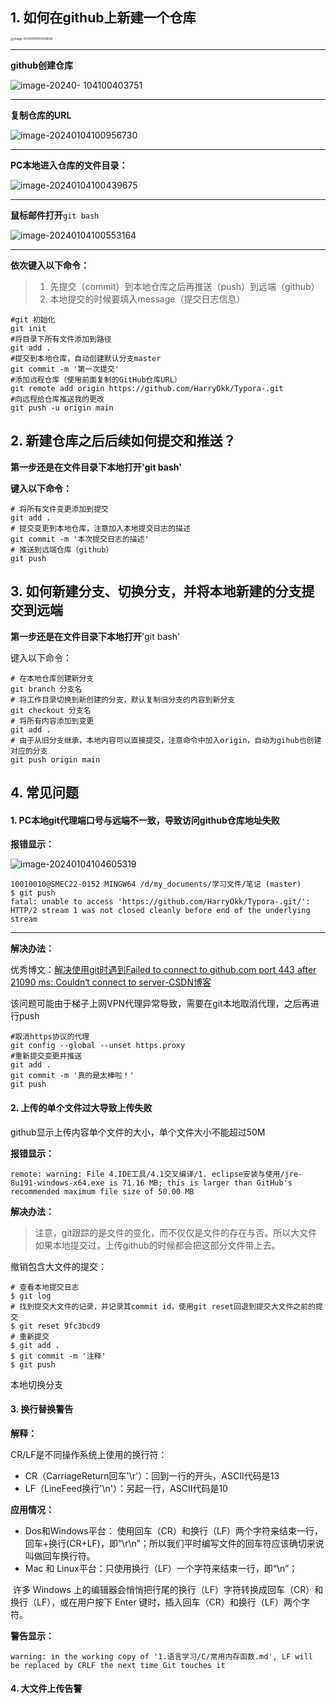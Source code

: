 ## 1. 如何在github上新建一个仓库

<img src="D:\my_documents\学习文件\笔记\图片\image-20240104100259658.png" alt="image-20240104100259658" style="zoom:33%;" />

---

**github创建仓库**

![image-20240- 104100403751](D:\my_documents\学习文件\笔记\图片\image-20240104100403751.png)

---

**复制仓库的URL**

![image-20240104100956730](D:\my_documents\学习文件\笔记\图片\image-20240104100956730.png)

---



**PC本地进入仓库的文件目录：**

![image-20240104100439675](D:\my_document\笔记\Typora-\6.图片image-20240104100439675.png)

---

**鼠标邮件打开**`git bash`

![image-20240104100553164](D:\my_documents\学习文件\笔记\图片\image-20240104100553164.png)

---

**依次键入以下命令：**

> 1. 先提交（commit）到本地仓库之后再推送（push）到远端（github）
> 2. 本地提交的时候要填入message（提交日志信息）

```shell
#git 初始化
git init
#将目录下所有文件添加到路径
git add .
#提交到本地仓库，自动创建默认分支master
git commit -m '第一次提交'
#添加远程仓库（使用前面复制的GitHub仓库URL）
git remote add origin https://github.com/HarryOkk/Typora-.git
#向远程给仓库推送我的更改
git push -u origin main
```

## 2. 新建仓库之后后续如何提交和推送？

**第一步还是在文件目录下本地打开'git bash'**

**键入以下命令：**

```shell
# 将所有文件变更添加到提交
git add .
# 提交变更到本地仓库，注意加入本地提交日志的描述
git commit -m '本次提交日志的描述'
# 推送到远端仓库（github）
git push
```

## 3. 如何新建分支、切换分支，并将本地新建的分支提交到远端

**第一步还是在文件目录下本地打开**'git bash'

键入以下命令：

```shell
# 在本地仓库创建新分支
git branch 分支名
# 将工作目录切换到新创建的分支，默认复制旧分支的内容到新分支
git checkout 分支名
# 将所有内容添加到变更
git add .
# 由于从旧分支继承，本地内容可以直接提交，注意命令中加入origin，自动为gihub也创建对应的分支
git push origin main
```

## 4. 常见问题

#### 1. PC本地git代理端口号与远端不一致，导致访问github仓库地址失败

**报错显示：**

![image-20240104104605319](D:\my_documents\学习文件\笔记\图片\image-20240104104605319.png)

```shell
10010010@SMEC22-0152 MINGW64 /d/my_documents/学习文件/笔记 (master)
$ git push
fatal: unable to access 'https://github.com/HarryOkk/Typora-.git/': HTTP/2 stream 1 was not closed cleanly before end of the underlying stream
```

****

**解决办法：**

优秀博文：[解决使用git时遇到Failed to connect to github.com port 443 after 21090 ms: Couldn‘t connect to server-CSDN博客](https://blog.csdn.net/qq_40296909/article/details/134285451)

该问题可能由于梯子上网VPN代理异常导致，需要在git本地取消代理，之后再进行push

```shell
#取消https协议的代理
git config --global --unset https.proxy
#重新提交变更并推送
git add .
git commit -m '真的是太棒啦！'
git push
```

#### 2. 上传的单个文件过大导致上传失败

github显示上传内容单个文件的大小，单个文件大小不能超过50M

**报错显示：**

```shell
remote: warning: File 4.IDE工具/4.1交叉编译/1. eclipse安装与使用/jre-8u191-windows-x64.exe is 71.16 MB; this is larger than GitHub's recommended maximum file size of 50.00 MB
```

**解决办法：**

> ​	注意，git跟踪的是文件的变化，而不仅仅是文件的存在与否。所以大文件如果本地提交过，上传github的时候都会把这部分文件带上去。

撤销包含大文件的提交：

```shell
# 查看本地提交日志
$ git log
# 找到提交大文件的记录，并记录其commit id，使用git reset回退到提交大文件之前的提交
$ git reset 9fc3bcd9
# 重新提交
$ git add .
$ git commit -m '注释'
$ git push
```

本地切换分支



#### 3. 换行替换警告

**解释：**

CR/LF是不同操作系统上使用的换行符：

- CR（CarriageReturn回车'\r'）：回到一行的开头，ASCII代码是13
- LF（LineFeed换行'\n'）：另起一行，ASCII代码是10

**应用情况：**

- Dos和Windows平台： 使用回车（CR）和换行（LF）两个字符来结束一行，回车+换行(CR+LF)，即“\r\n”；所以我们平时编写文件的回车符应该确切来说叫做回车换行符。
- Mac 和 Linux平台：只使用换行（LF）一个字符来结束一行，即“\n”；

​	许多 Windows 上的编辑器会悄悄把行尾的换行（LF）字符转换成回车（CR）和换行（LF），或在用户按下 Enter 键时，插入回车（CR）和换行（LF）两个字符。

**警告显示：**

```
warning: in the working copy of '1.语言学习/C/常用内存函数.md', LF will be replaced by CRLF the next time Git touches it
```

#### 4. 大文件上传告警
